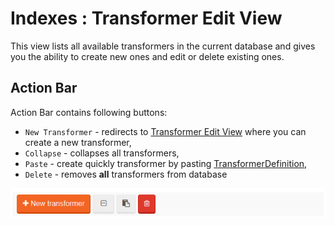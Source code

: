 # Indexes : Transformer Edit View

This view lists all available transformers in the current database and gives you the ability to create new ones and edit or delete existing ones.

## Action Bar

Action Bar contains following buttons:

- `New Transformer` - redirects to [Transformer Edit View]() where you can create a new transformer,
- `Collapse` - collapses all transformers,
- `Paste` - create quickly transformer by pasting [TransformerDefinition](),
- `Delete` - removes **all** transformers from database

![Figure 0. Studio. Transformers View. Action Bar.](images/transformers-view-action-bar.png)  
